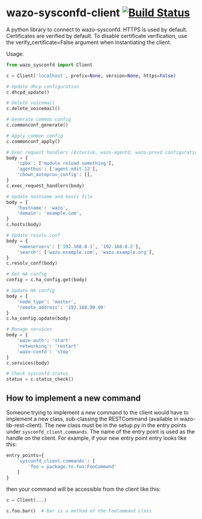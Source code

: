 # wazo-sysconfd-client [![Build Status](https://jenkins.wazo.community/buildStatus/icon?job=wazo-sysconfd-client)](https://jenkins.wazo.community/job/wazo-sysconfd-client)

A python library to connect to wazo-sysconfd. HTTPS is used by default. Certificates are verified by default. To disable certificate verification, use the verify_certificate=False argument when instantiating the client.

Usage:

```python
from wazo_sysconfd import Client

c = Client('localhost', prefix=None, version=None, https=False)

# Update dhcp configuration
c.dhcpd_update()

# Delete voicemail
c.delete_voicemail()

# Generate common config
c.commonconf_generate()

# Apply common config
c.commonconf_apply()

# Exec request handlers (Asterisk, wazo-agentd, wazo-provd configuration)
body = {
    'ipbx': ['module reload something'],
    'agentbus': ['agent.edit.12'],
    'chown_autoprov_config': [],
}
c.exec_request_handlers(body)

# Update hostname and hosts file
body = {
    'hostname': 'wazo',
    'domain': 'example.com',
}
c.hosts(body)

# Update resolv.conf
body = {
    'nameservers': ['192.168.0.1', '192.168.0.2'],
    'search': ['wazo.example.com', 'wazo.example.org'],
}
c.resolv_conf(body)

# Get HA config
config = c.ha_config.get(body)

# Update HA config
body = {
    'node_type': 'master',
    'remote_address': '192.168.99.99'
}
c.ha_config.update(body)

# Manage services
body = {
    'wazo-auth': 'start'
    'networking': 'restart'
    'wazo-confd': 'stop'
}
c.services(body)

# Check sysconfd status
status = c.status_check()
```

## How to implement a new command

Someone trying to implement a new command to the client would have to implement a new class, sub-classing the RESTCommand (available in wazo-lib-rest-client). The new class must be in the setup.py in the entry points under `sysconfd_client.commands`. The name of the entry point is used as the handle on the client. For example, if your new entry point entry looks like this:

```python
entry_points={
    'sysconfd_client.commands': [
        'foo = package.to.foo:FooCommand'
    ]
}
```

then your command will be accessible from the client like this:

```python
c = Client(...)

c.foo.bar()  # bar is a method of the FooCommand class
```
